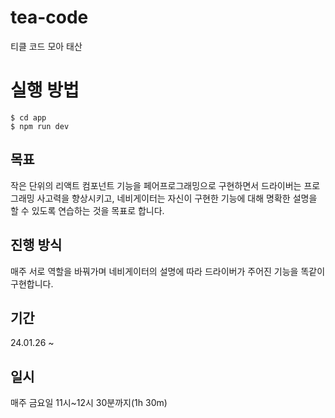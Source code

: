 # tea-code

티클 코드 모아 태산

# 실행 방법

```
$ cd app
$ npm run dev
```

## 목표

작은 단위의 리액트 컴포넌트 기능을 페어프로그래밍으로 구현하면서 드라이버는 프로그래밍 사고력을 향상시키고, 네비게이터는 자신이 구현한 기능에 대해 명확한 설명을 할 수 있도록 연습하는 것을 목표로 합니다.

## 진행 방식

매주 서로 역할을 바꿔가며 네비게이터의 설명에 따라 드라이버가 주어진 기능을 똑같이 구현합니다.

## 기간

24.01.26 ~

## 일시

매주 금요일 11시~12시 30분까지(1h 30m)
